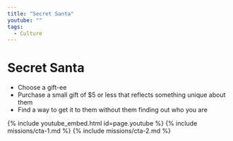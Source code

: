 ```yaml
---
title: "Secret Santa"
youtube: ""
tags:
  - Culture
---
```


# Secret Santa #

* Choose a gift-ee
* Purchase a small gift of $5 or less that reflects something unique about them
* Find a way to get it to them without them finding out who you are

{% include youtube_embed.html id=page.youtube %}
{% include missions/cta-1.md %}
{% include missions/cta-2.md %}
